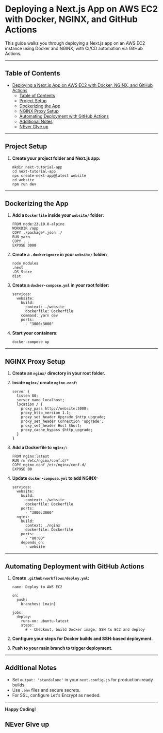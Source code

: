 # Deploying a Next.js App on AWS EC2 with Docker, NGINX, and GitHub Actions

This guide walks you through deploying a Next.js app on an AWS EC2 instance using Docker and NGINX, with CI/CD automation via GitHub Actions.

---

## Table of Contents

- [Deploying a Next.js App on AWS EC2 with Docker, NGINX, and GitHub Actions](#deploying-a-nextjs-app-on-aws-ec2-with-docker-nginx-and-github-actions)
  - [Table of Contents](#table-of-contents)
  - [Project Setup](#project-setup)
  - [Dockerizing the App](#dockerizing-the-app)
  - [NGINX Proxy Setup](#nginx-proxy-setup)
  - [Automating Deployment with GitHub Actions](#automating-deployment-with-github-actions)
  - [Additional Notes](#additional-notes)
  - [NEver GIve up](#never-give-up)

---

## Project Setup

1. **Create your project folder and Next.js app:**

    ```
    mkdir next-tutorial-app
    cd next-tutorial-app
    npx create-next-app@latest website
    cd website
    npm run dev
    ```

---

## Dockerizing the App

1. **Add a `Dockerfile` inside your `website/` folder:**

    ```
    FROM node:23.10.0-alpine
    WORKDIR /app
    COPY ./package*.json ./
    RUN yarn
    COPY . .
    EXPOSE 3000
    ```

2. **Create a `.dockerignore` in your `website/` folder:**

    ```
    node_modules
    .next
    .DS_Store
    dist
    ```

3. **Create a `docker-compose.yml` in your root folder:**

    ```
    services:
      website:
        build:
          context: ./website
          dockerfile: Dockerfile
        command: yarn dev
        ports:
          - "3000:3000"
    ```

4. **Start your containers:**

    ```
    docker-compose up
    ```

---

## NGINX Proxy Setup

1. **Create an `nginx/` directory in your root folder.**
2. **Inside `nginx/` create `nginx.conf`:**

    ```
    server {
      listen 80;
      server_name localhost;
      location / {
        proxy_pass http://website:3000;
        proxy_http_version 1.1;
        proxy_set_header Upgrade $http_upgrade;
        proxy_set_header Connection 'upgrade';
        proxy_set_header Host $host;
        proxy_cache_bypass $http_upgrade;
      }
    }
    ```

3. **Add a Dockerfile to `nginx/`:**

    ```
    FROM nginx:latest
    RUN rm /etc/nginx/conf.d/*
    COPY nginx.conf /etc/nginx/conf.d/
    EXPOSE 80
    ```

4. **Update `docker-compose.yml` to add NGINX:**

    ```
    services:
      website:
        build:
          context: ./website
          dockerfile: Dockerfile
        ports:
          - "3000:3000"
      nginx:
        build:
          context: ./nginx
          dockerfile: Dockerfile
        ports:
          - "80:80"
        depends_on:
          - website
    ```

---

## Automating Deployment with GitHub Actions

1. **Create `.github/workflows/deploy.yml`:**

    ```
    name: Deploy to AWS EC2

    on:
      push:
        branches: [main]

    jobs:
      deploy:
        runs-on: ubuntu-latest
        steps:
          # - Checkout, build Docker image, SSH to EC2 and deploy
    ```

2. **Configure your steps for Docker builds and SSH-based deployment.**
3. **Push to your main branch to trigger deployment.**

---

## Additional Notes

- Set `output: 'standalone'` in your `next.config.js` for production-ready builds.
- Use `.env` files and secure secrets.
- For SSL, configure Let's Encrypt as needed.

---

**Happy Coding!**

## NEver GIve up
